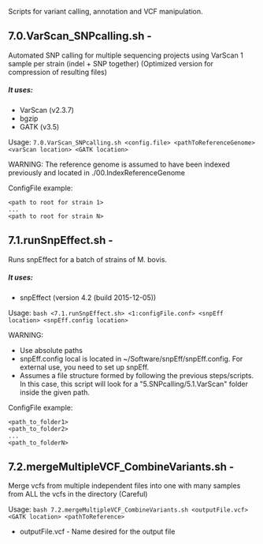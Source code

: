 Scripts for variant calling, annotation and VCF manipulation.

## 7.0.VarScan_SNPcalling.sh -
Automated SNP calling for multiple sequencing projects using VarScan 1 sample per strain (indel + SNP together)
(Optimized version for compression of resulting files)

##### It uses:
* VarScan (v2.3.7)
* bgzip
* GATK (v3.5)

Usage: ```7.0.VarScan_SNPcalling.sh <config.file> <pathToReferenceGenome> <varScan location> <GATK location>```

WARNING:
The reference genome is assumed to have been indexed previously and located in ./00.IndexReferenceGenome

ConfigFile example:
```
<path to root for strain 1> 
...
<path to root for strain N> 
```

## 7.1.runSnpEffect.sh - 
Runs snpEffect for a batch of strains of M. bovis.

##### It uses: 
* snpEffect (version 4.2 (build 2015-12-05))

Usage: ```bash <7.1.runSnpEffect.sh> <1:configFile.conf> <snpEff location> <snpEff.config location>```

WARNING: 
* Use absolute paths 
* snpEff.config local is located in ~/Software/snpEff/snpEff.config. For external use, you need to set up snpEff.
* Assumes a file structure formed by following the previous steps/scripts. In this case, this script will look for a "5.SNPcalling/5.1.VarScan" folder inside the given path.

ConfigFile example:
```
<path_to_folder1>
<path_to_folder2>
...
<path_to_folderN>
```

## 7.2.mergeMultipleVCF_CombineVariants.sh - 
Merge vcfs from multiple independent files into one with many samples from ALL the vcfs in the directory (Careful)

Usage: ```bash 7.2.mergeMultipleVCF_CombineVariants.sh <outputFile.vcf> <GATK location> <pathToReference>```

* outputFile.vcf - Name desired for the output file  


